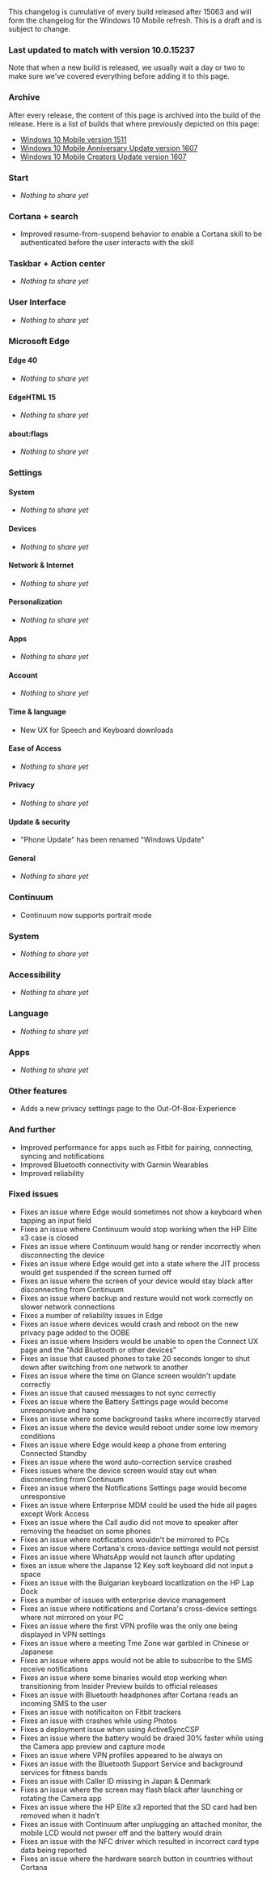 This changelog is cumulative of every build released after 15063 and will form the changelog for the Windows 10 Mobile refresh. This is a draft and is subject to change.

### Last updated to match with version 10.0.15237
Note that when a new build is released, we usually wait a day or two to make sure we've covered everything before adding it to this page.

### Archive
After every release, the content of this page is archived into the build of the release. Here is a list of builds that where previously depicted on this page:

- [Windows 10 Mobile version 1511](http://changewindows.org/build/10586/mobile)
- [Windows 10 Mobile Anniversary Update version 1607](http://changewindows.org/build/14393/mobile)
- [Windows 10 Mobile Creators Update version 1607](http://changewindows.org/build/15063/mobile)

### Start
- _Nothing to share yet_

### Cortana + search
- Improved resume-from-suspend behavior to enable a Cortana skill to be authenticated before the user interacts with the skill

### Taskbar + Action center
- _Nothing to share yet_

### User Interface
- _Nothing to share yet_

### Microsoft Edge
#### Edge 40
- _Nothing to share yet_

#### EdgeHTML 15
- _Nothing to share yet_

#### about:flags
- _Nothing to share yet_

### Settings
#### System
- _Nothing to share yet_

#### Devices
- _Nothing to share yet_

#### Network & Internet
- _Nothing to share yet_

#### Personalization
- _Nothing to share yet_

#### Apps
- _Nothing to share yet_

#### Account
- _Nothing to share yet_

#### Time & language
- New UX for Speech and Keyboard downloads

#### Ease of Access
- _Nothing to share yet_

#### Privacy
- _Nothing to share yet_

#### Update & security
- "Phone Update" has been renamed "Windows Update"

#### General
- _Nothing to share yet_

### Continuum
- Continuum now supports portrait mode

### System
- _Nothing to share yet_

### Accessibility
- _Nothing to share yet_

### Language
- _Nothing to share yet_

### Apps
- _Nothing to share yet_

### Other features
- Adds a new privacy settings page to the Out-Of-Box-Experience

### And further
- Improved performance for apps such as Fitbit for pairing, connecting, syncing and notifications
- Improved Bluetooth connectivity with Garmin Wearables
- Improved reliability

### Fixed issues
- Fixes an issue where Edge would sometimes not show a keyboard when tapping an input field
- Fixes an issue where Continuum would stop working when the HP Elite x3 case is closed
- Fixes an issue where Continuum would hang or render incorrectly when disconnecting the device
- Fixes an issue where Edge would get into a state where the JIT process would get suspended if the screen turned off
- Fixes an issue where the screen of your device would stay black after disconnecting from Continuum
- Fixes an issue where backup and resture would not work correctly on slower network connections
- Fixes a number of reliability issues in Edge
- Fixes an issue where devices would crash and reboot on the new privacy page added to the OOBE
- Fixes an issue where Insiders would be unable to open the Connect UX page and the "Add Bluetooth or other devices"
- Fixes an issue that caused phones to take 20 seconds longer to shut down after switching from one network to another
- Fixes an issue where the time on Glance screen wouldn't update correctly
- Fixes an issue that caused messages to not sync correctly
- Fixes an issue where the Battery Settings page would become unresponsive and hang
- Fixes an isuse where some background tasks where incorrectly starved
- Fixes an issue where the device would reboot under some low memory conditions
- Fixes an issue where Edge would keep a phone from entering Connected Standby
- Fixes an issue where the word auto-correction service crashed
- Fixes issues where the device screen would stay out when disconnecting from Continuum
- Fixes an issue where the Notifications Settings page would become unresponsive
- Fixes an issue where Enterprise MDM could be used the hide all pages except Work Access
- Fixes an issue where the Call audio did not move to speaker after removing the headset on some phones
- Fixes an issue where notifications wouldn't be mirrored to PCs
- Fixes an issue where Cortana's cross-device settings would not persist
- Fixes an issue where WhatsApp would not launch after updating
- fixes an issue where the Japanse 12 Key soft keyboard did not input a space
- Fixes an issue with the Bulgarian keyboard locatlization on the HP Lap Dock
- Fixes a number of issues with enterprise device management
- Fixes an issue where notifications and Cortana's cross-device settings where not mirrored on your PC
- Fixes an issue where the first VPN profile was the only one being displayed in VPN settings
- Fixes an issue where a meeting Tme Zone war garbled in Chinese or Japanese
- Fixes an issue where apps would not be able to subscribe to the SMS receive notifications
- Fixes an issue where some binaries would stop working when transitioning from Insider Preview builds to official releases
- Fixes an issue with Bluetooth headphones after Cortana reads an incoming SMS to the user
- Fixes an issue with notificaiton on Fitbit trackers
- Fixes an issue with crashes while using Photos
- Fixes a deployment issue when using ActiveSyncCSP
- Fixes an issue where the battery would be draied 30% faster while using the Camera app preview and capture mode
- Fixes an issue where VPN profiles appeared to be always on
- Fixes an issue with the Bluetooth Support Service and background services for fitness bands
- Fixes an issue with Caller ID missing in Japan & Denmark
- Fixes an issue where the screen may flash black after launching or rotating the Camera app
- Fixes an issue where the HP Elite x3 reported that the SD card had ben removed when it hadn't
- Fixes an issue with Continuum after unplugging an attached monitor, the mobile LCD would not pwoer off and the battery would drain
- Fixes an issue with the NFC driver which resulted in incorrect card type data being reported
- Fixes an issue where the hardware search button in countries without Cortana